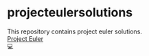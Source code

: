 # projecteulersolutions
This repository contains project euler solutions.  
[Project Euler](https://projecteuler.net/)  
:computer:
